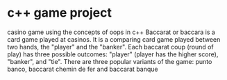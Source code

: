 # c++ game project
casino game using the concepts of oops in c++
Baccarat or baccara is a card game played at casinos. 
It is a comparing card game played between two hands, the "player" and the "banker". 
Each baccarat coup (round of play) has three possible outcomes: "player" (player has the higher score), "banker", and "tie". 
There are three popular variants of the game: punto banco, baccarat chemin de fer and baccarat banque

